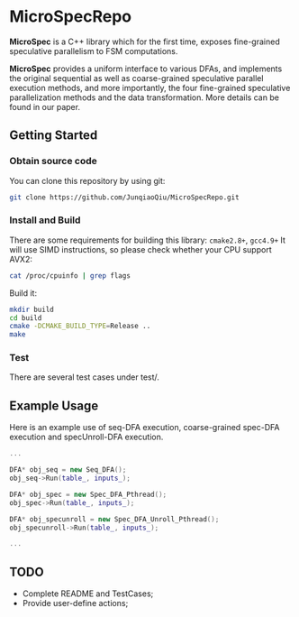 # MicroSpecRepo

**MicroSpec** is a C++ library which for the first time, exposes fine-grained speculative parallelism to FSM computations. 

**MicroSpec** provides a uniform interface to various DFAs, and implements the original sequential as well as coarse-grained speculative parallel execution methods, and more importantly, the four fine-grained speculative parallelization methods and the data transformation. More details can be found in our paper. 

## Getting Started

### Obtain source code

You can clone this repository by using git:

```sh
git clone https://github.com/JunqiaoQiu/MicroSpecRepo.git
```

### Install and Build

There are some requirements for building this library: `cmake2.8+`, `gcc4.9+`
It will use SIMD instructions, so please check whether your CPU support AVX2:
```sh
cat /proc/cpuinfo | grep flags
```

Build it:

```sh
mkdir build
cd build
cmake -DCMAKE_BUILD_TYPE=Release ..
make 
```

### Test

There are several test cases under test/.

## Example Usage
Here is an example use of seq-DFA execution, coarse-grained spec-DFA execution and specUnroll-DFA execution. 

```cpp
...

DFA* obj_seq = new Seq_DFA();
obj_seq->Run(table_, inputs_);

DFA* obj_spec = new Spec_DFA_Pthread();
obj_spec->Run(table_, inputs_);

DFA* obj_specunroll = new Spec_DFA_Unroll_Pthread();
obj_specunroll->Run(table_, inputs_);

...

```

## TODO
* Complete README and TestCases;
* Provide user-define actions;


